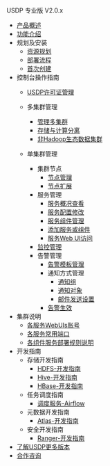 <div class="sidebar_title icon_"> USDP 专业版 V2.0.x</div>   



* [产品概述](usdpdc/2.0.x/README)
* [功能介绍](usdpdc/2.0.x/release_notes)
* 规划及安装
  * [资源规划](usdpdc/2.0.x/plan&create/deploy_plan)
  * [部署流程](usdpdc/2.0.x/plan&create/install)
  * [首次创建](usdpdc/2.0.x/plan&create/first_create)
* 控制台操作指南
  * [USDP许可证管理](usdpdc/2.0.x/license/license)
  * 多集群管理
  
    * [管理多集群](usdpdc/2.0.x/clusters/clusters)
    * [存储与计算分离](usdpdc/2.0.x/clusters/clusters_separation)
    * [非Hadoop生态数据集群](usdpdc/2.0.x/clusters/clusters_others)
  * 单集群管理
    * 集群节点
      * [节点管理](usdpdc/2.0.x/guide/node)
      * [节点扩展](usdpdc/2.0.x/guide/node_add_v2)
    * 服务管理
      * [服务概况查看](usdpdc/2.0.x/guide/service_state)
      * [服务配置修改](usdpdc/2.0.x/guide/service_config)
      * [服务组件管理](usdpdc/2.0.x/guide/service_component)
      * [添加服务或组件](usdpdc/2.0.x/guide/service_extension)
      * [服务Web UI访问](usdpdc/2.0.x/guide/service_web)
    * [监控管理](usdpdc/2.0.x/guide/monitor)
    * 告警管理
      * [告警模板管理](usdpdc/2.0.x/guide/alarmTemplate)
      * 通知方式管理
        * [通知组](usdpdc/2.0.x/guide/alarmInform_group)
        * [通知对象](usdpdc/2.0.x/guide/alarmInform_object)
        * [邮件发送设置](usdpdc/2.0.x/guide/alarmInform_email)
      * [告警生效](usdpdc/2.0.x/guide/alarmTemplate_work)
* 集群说明
  * [各服务WebUIs账号](usdpdc/2.0.x/cluster_notes/login)
  * [各服务常用端口](usdpdc/2.0.x/cluster_notes/ports)
  * [各组件服务部署规则说明](usdpdc/2.0.x/cluster_notes/rule)
* 开发指南
  * 存储开发指南
    * [HDFS-开发指南](usdpdc/2.0.x/developer/hdfs)
    * [Hive-开发指南](usdpdc/2.0.x/developer/hive)
    * [HBase-开发指南](usdpdc/2.0.x/developer/hbase)
  * 任务调度指南
    * [调度服务-Airflow](usdpdc/2.0.x/developer/airflow)
  * 元数据开发指南
    * [Atlas-开发指南](usdpdc/2.0.x/developer/atlas)
  * 安全开发指南
    * [Ranger-开发指南](usdpdc/2.0.x/developer/ranger)
* [了解USDP更多版本](usdpdc/component/version)
* [合作咨询](https://spt.ucloud.cn/30001)

